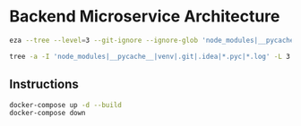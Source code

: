 # Backend Microservice Architecture
```bash
eza --tree --level=3 --git-ignore --ignore-glob 'node_modules|__pycache__|venv|.git|.idea|*.pyc|*.log'

tree -a -I 'node_modules|__pycache__|venv|.git|.idea|*.pyc|*.log' -L 3
```

## Instructions
```bash
docker-compose up -d --build
docker-compose down
```
